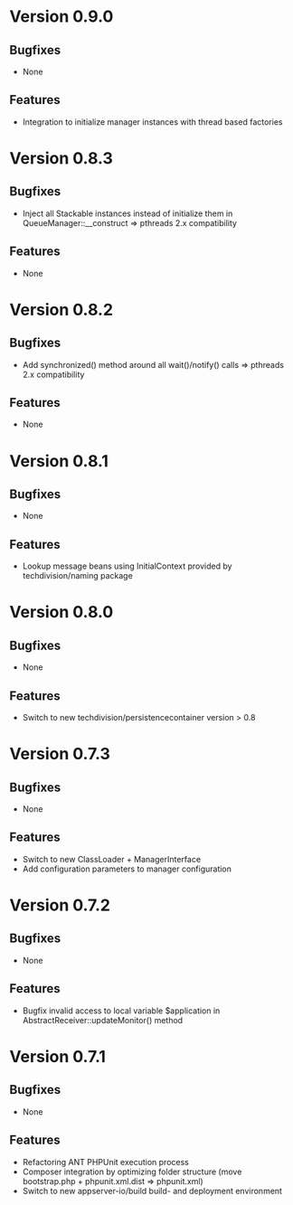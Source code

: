 # Version 0.9.0

## Bugfixes

* None

## Features

* Integration to initialize manager instances with thread based factories

# Version 0.8.3

## Bugfixes

* Inject all Stackable instances instead of initialize them in QueueManager::__construct => pthreads 2.x compatibility

## Features

* None

# Version 0.8.2

## Bugfixes

* Add synchronized() method around all wait()/notify() calls => pthreads 2.x compatibility

## Features

* None

# Version 0.8.1

## Bugfixes

* None

## Features

* Lookup message beans using InitialContext provided by techdivision/naming package

# Version 0.8.0

## Bugfixes

* None

## Features

* Switch to new techdivision/persistencecontainer version > 0.8

# Version 0.7.3

## Bugfixes

* None

## Features

* Switch to new ClassLoader + ManagerInterface
* Add configuration parameters to manager configuration

# Version 0.7.2

## Bugfixes

* None

## Features

* Bugfix invalid access to local variable $application in AbstractReceiver::updateMonitor() method

# Version 0.7.1

## Bugfixes

* None

## Features

* Refactoring ANT PHPUnit execution process
* Composer integration by optimizing folder structure (move bootstrap.php + phpunit.xml.dist => phpunit.xml)
* Switch to new appserver-io/build build- and deployment environment